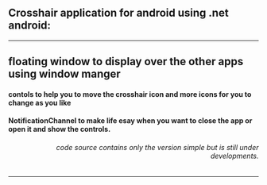 ## Crosshair application for android using .net android:
 
---
 
<h2 align='start'>floating window to display over the other apps using window manger </h2>
<h4 quote align='start'>contols to help you to move the crosshair icon and more icons for you to change as you like </h4 quote>
<h4 quote align='start'>NotificationChannel to make life esay when you want to close the app or open it and show the controls. </h4 quote>
<h6 quote align='end'>code source contains only the version simple but is still under developments. </h6 quote>
 
---

